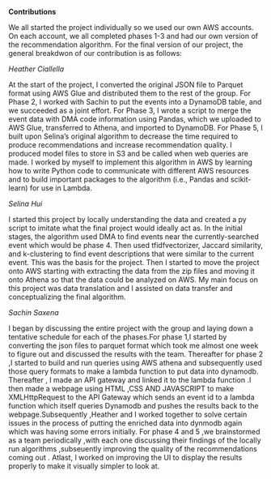 **Contributions**

We all started the project individually so we used our own AWS accounts. On each account, we all completed phases 1-3 and had our own version of the recommendation algorithm. For the final version of our project, the general breakdwon of our contribution is as follows:

*Heather Ciallella*

At the start of the project, I converted the original JSON file to Parquet format using AWS Glue and distributed them to the rest of the group. For Phase 2, I worked with Sachin to put the events into a DynamoDB table, and we succeeded as a joint effort. For Phase 3, I wrote a script to merge the event data with DMA code information using Pandas, which we uploaded to AWS Glue, transferred to Athena, and imported to DynamoDB. For Phase 5, I built upon Selina’s original algorithm to decrease the time required to produce recommendations and increase recommendation quality. I produced model files to store in S3 and be called when web queries are made. I worked by myself to implement this algorithm in AWS by learning how to write Python code to communicate with different AWS resources and to build important packages to the algorithm (i.e., Pandas and scikit-learn) for use in Lambda.

*Selina Hui*

I started this project by locally understanding the data and created a py script to imitate what the final project would ideally act as. In the initial stages, the algorithm used DMA to find events near the currently-searched event which would be phase 4. Then used tfidfvectorizer, Jaccard similarity, and k-clustering to find event descriptions that were similar to the current event. This was the basis for the project. Then I started to move the project onto AWS starting with extracting the data from the zip files and moving it onto Athena so that the data could be analyzed on AWS. My main focus on this project was data translation and I assisted on data transfer and conceptualizing the final algorithm.

*Sachin Saxena*

I began by discussing the entire project with the group and laying down a tentative schedule for each of the phases.For phase 1,I started by converting the json files to parquet format which took me almost one week to figure out and discussed the results with the team. Thereafter for phase 2 ,I started to build and run queries using AWS athena and subsequently used those query formats to make a lambda function to put data into dynamodb. Thereafter , I made an API gateway and linked it to the lambda function .I then made a webpage using HTML ,CSS AND JAVASCRIPT to make XMLHttpRequest to the API Gateway which sends an event id to a lambda function which itself queries Dynamodb and pushes the results back to the webpage.Subsequently ,Heather and I worked together to solve certain issues in the process of putting the enriched data into dynmodb again which was having some errors initially. For phase 4 and 5 ,we brainstormed as a team periodically ,with each one discussing their findings of the locally run algorithms ,subseuently improving the quality of the recommendations coming out . Atlast, I worked on improving the UI to display the results properly to make it visually simpler to look at.  
